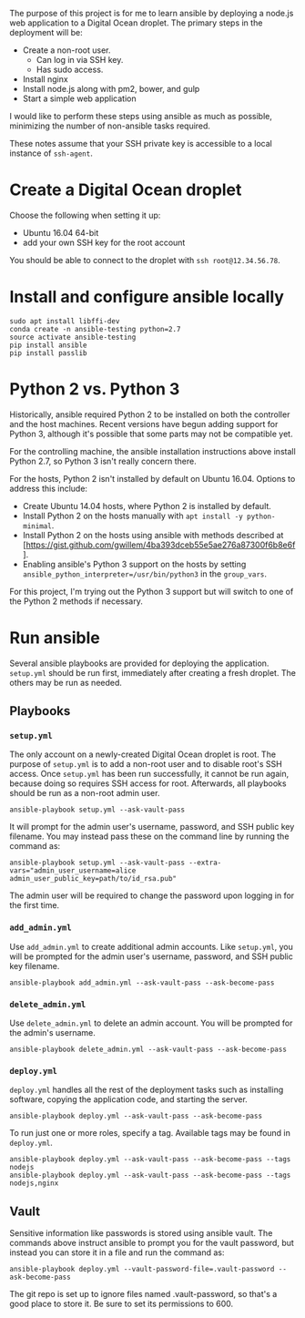 The purpose of this project is for me to learn ansible by deploying a node.js web application to a Digital Ocean droplet. The primary steps in the deployment will be:

- Create a non-root user.
  - Can log in via SSH key.
  - Has sudo access.
- Install nginx
- Install node.js along with pm2, bower, and gulp
- Start a simple web application

I would like to perform these steps using ansible as much as possible, minimizing the number of non-ansible tasks required.

These notes assume that your SSH private key is accessible to a local instance of `ssh-agent`.

# Create a Digital Ocean droplet

Choose the following when setting it up:

- Ubuntu 16.04 64-bit
- add your own SSH key for the root account

You should be able to connect to the droplet with `ssh root@12.34.56.78`.

# Install and configure ansible locally

```
sudo apt install libffi-dev
conda create -n ansible-testing python=2.7
source activate ansible-testing
pip install ansible
pip install passlib
```

# Python 2 vs. Python 3

Historically, ansible required Python 2 to be installed on both the controller and the host machines. Recent versions have begun adding support for Python 3, although it's possible that some parts may not be compatible yet.

For the controlling machine, the ansible installation instructions above install Python 2.7, so Python 3 isn't really concern there.

For the hosts, Python 2 isn't installed by default on Ubuntu 16.04. Options to address this include:

- Create Ubuntu 14.04 hosts, where Python 2 is installed by default.
- Install Python 2 on the hosts manually with `apt install -y python-minimal`.
- Install Python 2 on the hosts using ansible with methods described at [https://gist.github.com/gwillem/4ba393dceb55e5ae276a87300f6b8e6f].
- Enabling ansible's Python 3 support on the hosts by setting `ansible_python_interpreter=/usr/bin/python3` in the `group_vars`.

For this project, I'm trying out the Python 3 support but will switch to one of the Python 2 methods if necessary.

# Run ansible

Several ansible playbooks are provided for deploying the application. `setup.yml` should be run first, immediately after creating a fresh droplet. The others may be run as needed.

## Playbooks

### `setup.yml`

The only account on a newly-created Digital Ocean droplet is root. The purpose of `setup.yml` is to add a non-root user and to disable root's SSH access. Once `setup.yml` has been run successfully, it cannot be run again, because doing so requires SSH access for root. Afterwards, all playbooks should be run as a non-root admin user.

```
ansible-playbook setup.yml --ask-vault-pass
```

It will prompt for the admin user's username, password, and SSH public key filename. You may instead pass these on the command line by running the command as:

```
ansible-playbook setup.yml --ask-vault-pass --extra-vars="admin_user_username=alice admin_user_public_key=path/to/id_rsa.pub"
```

The admin user will be required to change the password upon logging in for the first time.

### `add_admin.yml`

Use `add_admin.yml` to create additional admin accounts. Like `setup.yml`, you will be prompted for the admin user's username, password, and SSH public key filename.

```
ansible-playbook add_admin.yml --ask-vault-pass --ask-become-pass
```

### `delete_admin.yml`

Use `delete_admin.yml` to delete an admin account. You will be prompted for the admin's username.

```
ansible-playbook delete_admin.yml --ask-vault-pass --ask-become-pass
```

### `deploy.yml`

`deploy.yml` handles all the rest of the deployment tasks such as installing software, copying the application code, and starting the server.

```
ansible-playbook deploy.yml --ask-vault-pass --ask-become-pass
```

To run just one or more roles, specify a tag. Available tags may be found in `deploy.yml`.

```
ansible-playbook deploy.yml --ask-vault-pass --ask-become-pass --tags nodejs
ansible-playbook deploy.yml --ask-vault-pass --ask-become-pass --tags nodejs,nginx
```

## Vault

Sensitive information like passwords is stored using ansible vault. The commands above instruct ansible to prompt you for the vault password, but instead you can store it in a file and run the command as:

```
ansible-playbook deploy.yml --vault-password-file=.vault-password --ask-become-pass
```

The git repo is set up to ignore files named .vault-password, so that's a good place to store it. Be sure to set its permissions to 600.
